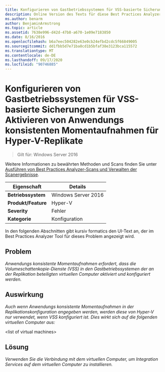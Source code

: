 ```yaml
---
title: Konfigurieren von Gastbetriebssystemen für VSS-basierte Sicherungen zum Aktivieren von Anwendungs konsistenten Momentaufnahmen für Hyper-V-Replikate
description: Online Version des Texts für diese Best Practices Analyzer Regel.
ms.author: benarm
author: BenjaminArmstrong
ms.topic: article
ms.assetid: 7638e996-d42d-47b8-a670-1e09e7183850
ms.date: 8/16/2016
ms.openlocfilehash: b6a7eec504282e63e0cb24efbd2cdc5f66849005
ms.sourcegitcommit: dd1fbb5d7e71ba8cd1b5bfaf38e3123bca115572
ms.translationtype: MT
ms.contentlocale: de-DE
ms.lasthandoff: 09/17/2020
ms.locfileid: "90746885"
---
```

# <a name="configure-guest-operating-systems-for-vss-based-backups-to-enable-application-consistent-snapshots-for-hyper-v-replica"></a>Konfigurieren von Gastbetriebssystemen für VSS-basierte Sicherungen zum Aktivieren von Anwendungs konsistenten Momentaufnahmen für Hyper-V-Replikate

>Gilt für: Windows Server 2016

Weitere Informationen zu bewährten Methoden und Scans finden Sie unter [Ausführen von Best Practices Analyzer-Scans und Verwalten der Scanergebnisse](https://go.microsoft.com/fwlink/p/?LinkID=223177).

|Eigenschaft|Details|
|-|-|
|**Betriebssystem**|Windows Server 2016|
|**Produkt/Feature**|Hyper-V|
|**Severity**|Fehler|
|**Kategorie**|Konfiguration|

In den folgenden Abschnitten gibt kursiv formatics den UI-Text an, der im Best Practices Analyzer Tool für dieses Problem angezeigt wird.

## <a name="issue"></a>Problem
*Anwendungs konsistente Momentaufnahmen erfordert, dass die Volumeschattenkopie-Dienste (VSS) in den Gastbetriebssystemen der an der Replikation beteiligten virtuellen Computer aktiviert und konfiguriert werden.*

## <a name="impact"></a>Auswirkung
*Auch wenn Anwendungs konsistente Momentaufnahmen in der Replikationskonfiguration angegeben werden, werden diese von Hyper-V nur verwendet, wenn VSS konfiguriert ist. Dies wirkt sich auf die folgenden virtuellen Computer aus:*

\<list of virtual machines>

## <a name="resolution"></a>Lösung
*Verwenden Sie die Verbindung mit dem virtuellen Computer, um Integration Services auf dem virtuellen Computer zu installieren.*



